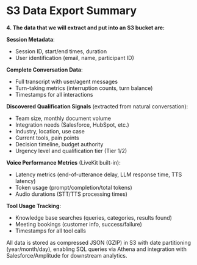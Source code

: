 # S3 Data Export Summary

**4. The data that we will extract and put into an S3 bucket are:**

**Session Metadata**:
- Session ID, start/end times, duration
- User identification (email, name, participant ID)

**Complete Conversation Data**:
- Full transcript with user/agent messages
- Turn-taking metrics (interruption counts, turn balance)
- Timestamps for all interactions

**Discovered Qualification Signals** (extracted from natural conversation):
- Team size, monthly document volume
- Integration needs (Salesforce, HubSpot, etc.)
- Industry, location, use case
- Current tools, pain points
- Decision timeline, budget authority
- Urgency level and qualification tier (Tier 1/2)

**Voice Performance Metrics** (LiveKit built-in):
- Latency metrics (end-of-utterance delay, LLM response time, TTS latency)
- Token usage (prompt/completion/total tokens)
- Audio durations (STT/TTS processing times)

**Tool Usage Tracking**:
- Knowledge base searches (queries, categories, results found)
- Meeting bookings (customer info, success/failure)
- Timestamps for all tool calls

All data is stored as compressed JSON (GZIP) in S3 with date partitioning (year/month/day), enabling SQL queries via Athena and integration with Salesforce/Amplitude for downstream analytics.

